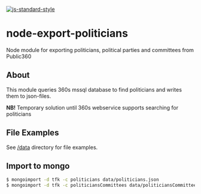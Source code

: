 [![js-standard-style](https://img.shields.io/badge/code%20style-standard-brightgreen.svg?style=flat)](https://github.com/feross/standard)
# node-export-politicians

Node module for exporting politicians, political parties and committees from Public360

## About

This module queries 360s mssql database to find politicians and writes them to json-files.

**NB!** Temporary solution until 360s webservice supports searching for politicians

## File Examples

See [/data](data) directory for file examples.

## Import to mongo
```sh
$ mongoimport -d tfk -c politicians data/politicians.json
$ mongoimport -d tfk -c politiciansCommittees data/politiciansCommittees.json
```
